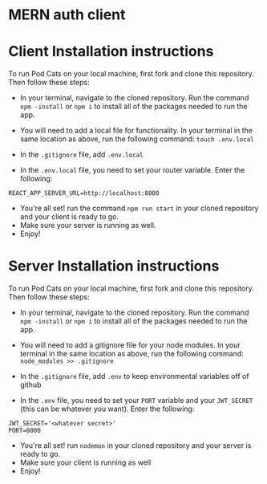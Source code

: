 # MERN auth client

# Client Installation instructions

To run Pod Cats on your local machine, first fork and clone this repository. Then follow these steps:

* In your terminal, navigate to the cloned repository. Run the command ```npm -install```  or  ```npm i```
to install all of the packages needed to run the app.

* You will need to add a local file for functionality. In your terminal in the same location as above, run the following command: ```touch .env.local``` 
* In the ```.gitignore``` file, add ```.env.local```

* In the ```.env.local``` file, you need to set your router variable. Enter the following:
 ```
 REACT_APP_SERVER_URL=http://localhost:8000
 ``` 

* You're all set! run the command ```npm run start``` in your cloned repository and your client is ready to go.
* Make sure your server is running as well.
* Enjoy!

# Server Installation instructions

To run Pod Cats on your local machine, first fork and clone this repository. Then follow these steps:

* In your terminal, navigate to the cloned repository. Run the command ```npm -install```  or  ```npm i```
to install all of the packages needed to run the app.

* You will need to add a gitignore file for your node modules. In your terminal in the same location as above, run the following command: ```node_modules >> .gitignore```
* In the ```.gitignore``` file, add ```.env``` to keep environmental variables off of github

* In the ```.env``` file, you need to set your ```PORT``` variable and your ```JWT_SECRET``` (this can be whatever you want). Enter the following:
 ```
JWT_SECRET='<whatever secret>'
PORT=8000
 ``` 

* You're all set! run ```nodemon``` in your cloned repository and your server is ready to go.
* Make sure your client is running as well
* Enjoy!